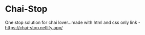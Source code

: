 # Chai-Stop
One stop solution for chai lover...made with html and css only
link - https://chai-stop.netlify.app/

